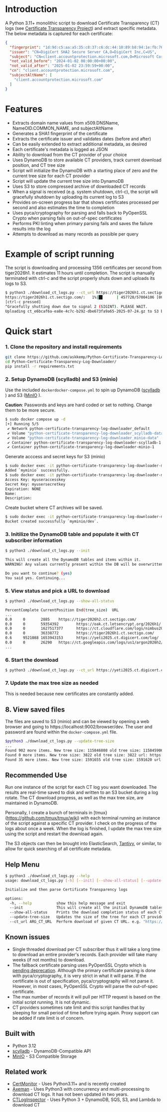# Introduction
A Python 3.11+ monolithic script to download Certificate Transparency (CT) logs  (see [Certificate Transparency Project]( https://certificate.transparency.dev/ "Certificate Transparency Project")) and extract specific metadata. The below metadata is captured for each certificate:

```json
{
  "fingerprint": "1d:9d:c5:aa:a5:35:c8:37:c6:dc:44:10:89:b8:94:1e:fb:76:f7:6f",
  "issuer": "CN=DigiCert SHA2 Secure Server CA,O=DigiCert Inc,C=US",
  "subject": "CN=client.accountprotection.microsoft.com,O=Microsoft Corporation,L=Redmond,ST=Washington,C=US",
  "not_valid_before": "2024-01-02 00:00:00+00:00",
  "not_valid_after": "2025-01-02 23:59:59+00:00",
  "cn": "client.accountprotection.microsoft.com",
  "subjectAltName": [
    "client.accountprotection.microsoft.com"
  ]
}
```

# Features
- Extracts domain name values from x509.DNSName, NameOID.COMMON_NAME, and subjectAltName
- Generates a SHA1 fingerprint of the certificate
- Extracts the certificate issuer and validates dates (before and after)
- Can be easily extended to extract additional metadata, as desired
- Each certificate's metadata is logged as JSON
- Ability to download from the CT provider of your choice
- Uses DynamoDB to store available CT providers, track current download position, and CT tree size
- Script will initialize the DynamoDB with a starting place of zero and the current tree size for each CT provider
- Script will update the current tree size into DynamoDB
- Uses S3 to store compressed archive of downloaded CT records
- When a signal is received (e.g. system shutdown, ctrl-c), the script will gracefully shutdown by uploading its current log to S3
- Provides on-screen progress bar that shows certificates processed per second and also estimates the time to completion
- Uses pyca/cryptography for parsing and falls back to PyOpenSSL Crypto when parsing fails on out-of-spec certificates
- Performs PKI linting when primary parsing fails and saves the failure results into the log
- Attempts to download as many records as possible per query

# Example of script running
The script is downloading and processing 1356 certificates per second from tiger2026h1. It estimates 11 hours until completion. The script is manually terminated with ctrl-c and the script properly shuts down and uploads its logs to S3.
```bash
$ python3 ./download_ct_logs.py --ct_url https://tiger2026h1.ct.sectigo.com/
https://tiger2026h1.ct.sectigo.com/:   1%|█▊      | 457728/57004106 [00:00<11:34:51, 1356.30it/s]
[ctrl-c pressed]
^Gracefully shutting down due to signal 2 (SIGINT). PLEASE WAIT.
Uploading ct_e6bcaf6a-ea8e-4c7c-b292-dbe673fa9a65-2025-07-24.gz to S3 bucket dev
```

# Quick start

### 1. Clone the repository and install requirements
```bash
git clone https://github.com/askkemp/Python-Certificate-Transparency-Log-Downloader.git
cd Python-Certificate-Transparency-Log-Downloader/
pip install -r requirements.txt
```

### 2. Setup DynamoDB (scylladb) and S3 (minio)
Use the included `dockerdocker-compose.yml` to spin up DynamoDB ([scylladb](https://www.scylladb.com/) ) and S3 ([MinIO](https://min.io/) ). 

**Caution**: Passwords and keys are hard coded or set to nothing. Change them to be more secure. 

```bash
$ sudo docker compose up -d
[+] Running 5/5
 ✔ Network python-certificate-transparency-log-downloader_default         Created  0.1s
 ✔ Volume "python-certificate-transparency-log-downloader_scylladb-data"  Created  0.0s
 ✔ Volume "python-certificate-transparency-log-downloader_minio-data"     Created  0.0s
 ✔ Container python-certificate-transparency-log-downloader-scylladb-1    Started  0.5s
 ✔ Container python-certificate-transparency-log-downloader-minio-1       Started  
 ```                                  

Generate acccess and secret keys for S3 (minio)
```bash
$ sudo docker exec -it python-certificate-transparency-log-downloader-minio-1   mc config host add myminio http://localhost:9000 minioadmin minioadmin
Added `myminio` successfully.
$ sudo docker exec -it python-certificate-transparency-log-downloader-minio-1   mc admin accesskey create myminio/ minioadmin  --access-key myuseraccesskey --secret-key myusersecretkey
Access Key: myuseraccesskey
Secret Key: myusersecretkey
Expiration: NONE
Name:
Description:
```
Create bucket where CT archives will be saved.
```bash
$ sudo docker exec -it python-certificate-transparency-log-downloader-minio-1 mc mb myminio/dev
Bucket created successfully `myminio/dev`.
```

### 3. Initilize the DynamoDB table and populate it with CT subscriber information
```bash
$ python3 ./download_ct_logs.py --init

This will create all the DynamoDB tables and items within it.
WARNING! Any values currently present within the DB will be overwritten. For example, the current position of the log processing will be reset to 0.

Do you want to continue? (yes)
You said yes. Continuing...
```

### 5. View status and pick a URL to download 
```bash
$ python3 ./download_ct_logs.py --show-all-status

PercentComplete CurrentPosition End(tree_size)  URL
...
0.0     0       2885    https://tiger2026h2.ct.sectigo.com/
0.0     0       59354392        https://oak.ct.letsencrypt.org/2026h1/
0.0     0       1627517377      https://ct.cloudflare.com/logs/nimbus2025/
0.0     0       36338772        https://tiger2026h1.ct.sectigo.com/
0.6     9521088 1653943153      https://yeti2025.ct.digicert.com/log/
0.0     0       26290   https://ct.googleapis.com/logs/us1/argon2026h2/
...
```

### 6. Start the download
```bash
$ python3 ./download_ct_logs.py --ct_url https://yeti2025.ct.digicert.com/log/
```

### 7. Update the max tree size as needed
This is needed because new certificates are constantly added.

## 8. View saved files
The files are saved to S3 (minio) and can be viewed by opening a web browser and going to https://localhost:9002/browser/dev. The user and password are found within the `docker-compose.yml` file.

```bash
$python3 ./download_ct_logs.py --update-tree-size
...
Found 902 more items. New tree size: 115846808 old tree size: 115845906 url: https://sphinx.ct.digicert.com/2026h1/
Found 0 more items. New tree size: 3822 old tree size: 3822 url: https://elephant2027h2.ct.sectigo.com/
Found 35 more items. New tree size: 1591655 old tree size: 1591620 url: https://oak.ct.letsencrypt.org/2026h2/
```

## Recommended Use
Run one instance of the script for each CT log you want downloaded. The results are real-time saved to disk and written to an S3 bucket during a log rotate. The CT download progress, as well as the max tree size, are maintained in DynamoDB.

Personally, I create a bunch of terminals in [tmux}(https://github.com/tmux/tmux/wiki) with each terminal running an instance of the script against a specific CT provider. I check on the progress of the logs about once a week. When the log is finished, I update the max tree size using the script and restart the download again.

The S3 objects can then be brought into ElasticSearch, [Tantivy](https://github.com/quickwit-oss/tantivy), or similar, to allow for quick searching of all certificate metadata.

## Help Menu
```bash
$ python3 ./download_ct_logs.py --help
usage: download_ct_logs.py [-h] [--init] [--show-all-status] [--update-tree-size] [--ct_url ARG_CT_URL]

Initialize and then parse Certificate Transparency logs

options:
  -h, --help           show this help message and exit
  --init               This will create all the initial DynamoDB tables and items within it. WARNING! Any values currently present within the DB will be overwritten. For example, the current position of the log processing will be reset to 0
  --show-all-status    Prints the download completion status of each CT provider
  --update-tree-size   Updates the size of the tree for each CT provider. This is needed because the CT tree constantly increases.
  --ct_url ARG_CT_URL  Perform download of given CT URL. e.g. "https://ct.googleapis.com/logs/argon2022/"

```

## Known issues
- Single threaded download per CT subscriber thus it will take a long time to download an entire provider's records. Each provider will take many weeks (if not months) to download.
- The fallback certificate parsing uses PyOpenSSL Crypto which is [pending deprecation](https://www.pyopenssl.org/en/latest/api/crypto.html " pending deprecation"). Although the primary certificate parsing is done with pyca/cryptography, it is very strict in what it will parse. If the certificate is out of specification, pyca/cryptography will not parse it. However, in most cases, PyOpenSSL Crypto will parse the out-of-spec certificate.
- The max number of records it will pull per HTTP request is based on the initial script running. It is not dynamic.
- CT providers sometimes rate limit and this script handles that by sleeping for small period of time before trying again. Proxy support can be added if rate limit is of concern.

## Built with
* Python 3.12
* [scylladb](https://www.scylladb.com/) - DynamoDB-Compatible API
* [MinIO](https://min.io/) - S3 Compatible Storage

## Related work
* [CertMonitor](https://github.com/dig-sec/CertMonitor "CertMonitor") - Uses Python3.11+ and is recently created
* [Axeman](https://github.com/CaliDog/Axeman "Axeman") - Uses Python3 with concurrency and multi-processing to download CT logs. It has not been updated in two years.
* [CTLogInspector](https://github.com/rajivchocolate/CTLogInspector "CTLogInspector") - Uses Python 3 + DynamoDB, SQS, S3, and Lambda to download CT
